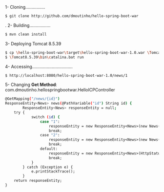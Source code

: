 1- Cloning................
```sh
$ git clone http://github.com/dmoutinho/hello-spring-boot-war
```
.
2- Building.................
```sh
$ mvn clean install
```

3- Deploying Tomcat 8.5.39
```sh
$ cp \hello-spring-boot-war\target\hello-spring-boot-war-1.0.war \Tomcat8.5.39\webapps
$ \Tomcat8.5.39\bin\catalina.bat run
```

4- Accessing.................................
```sh
$ http://localhost:8080/hello-spring-boot-war-1.0/news/1
```

5- Changing **Get Method**: com.dmoutinho.hellospringbootwar.HelloICPController
```sh
@GetMapping("/news/{id}")
ResponseEntity<News> news(@PathVariable("id") String id) {
		ResponseEntity<News> responseEntity = null;
    try {
    		switch (id) {
				case "1":
		    		responseEntity = new ResponseEntity<News>(new News("Title 1","Content 1"),HttpStatus.OK);
					break;
				case "2":
		    		responseEntity = new ResponseEntity<News>(new News("Title 2","Content 2"),HttpStatus.OK);
					break;
				default:
		    		responseEntity = new ResponseEntity<News>(HttpStatus.NOT_FOUND);
					break;
			}
		} catch (Exception e) {
			e.printStackTrace();
		}
    return responseEntity;
}
```
